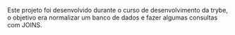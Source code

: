 Este projeto foi desenvolvido durante o curso de desenvolvimento da trybe, o objetivo era normalizar um banco de dados e fazer algumas consultas com JOINS.
